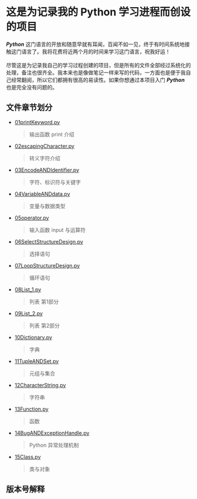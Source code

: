 # 这是为记录我的 Python 学习进程而创设的项目
***Python*** 这门语言的开放和随意早就有耳闻，百闻不如一见，终于有时间系统地接触这门语言了。我将花费将近两个月的时间来学习这门语言，祝我好运！<br><br>
尽管这是为记录我自己的学习过程创建的项目，但是所有的文件全部经过系统化的处理，备注也很齐全。我本来也是像做笔记一样来写的代码，一方面也是便于我自己经常翻阅，所以它们都拥有很高的易读性。如果你想通过本项目入门 ***Python*** 也是完全没有问题的。
## 文件章节划分
* [01printKeyword.py](https://github.com/MongooseOrion/MyPythonLearning/blob/master/01printKeyword.py)
  > 输出函数 print 介绍
* [02escapingCharacter.py](https://github.com/MongooseOrion/MyPythonLearning/blob/master/02escapingCharacter.py)
  > 转义字符介绍
* [03EncodeANDIdentifier.py](https://github.com/MongooseOrion/MyPythonLearning/blob/master/03EncodeANDIdentifier.py)
  > 字符、标识符与关键字
* [04VariableANDdata.py](https://github.com/MongooseOrion/MyPythonLearning/blob/master/04VariableANDdata.py)
  > 变量与数据类型
* [05operator.py](https://github.com/MongooseOrion/MyPythonLearning/blob/master/05operator.py)
  > 输入函数 input 与运算符
* [06SelectStructureDesign.py](https://github.com/MongooseOrion/MyPythonLearning/blob/master/06SelectStructureDesign.py)
  > 选择语句
* [07LoopStructureDesign.py](https://github.com/MongooseOrion/MyPythonLearning/blob/master/07LoopStructureDesign.py)
  > 循环语句
* [08List_1.py](https://github.com/MongooseOrion/MyPythonLearning/blob/master/08List_1.py)
  > 列表 第1部分
* [09List_2.py](https://github.com/MongooseOrion/MyPythonLearning/blob/master/09List_2.py)
  > 列表 第2部分
* [10Dictionary.py](https://github.com/MongooseOrion/MyPythonLearning/blob/master/10Dictionary.py)
  > 字典
* [11TupleANDSet.py](https://github.com/MongooseOrion/MyPythonLearning/blob/master/11TupleANDSet.py)
  > 元组与集合
* [12CharacterString.py](https://github.com/MongooseOrion/MyPythonLearning/blob/master/12CharacterString.py)
  > 字符串
* [13Function.py](https://github.com/MongooseOrion/MyPythonLearning/blob/master/13Function.py)
  > 函数
* [14BugANDExceptionHandle.py](https://github.com/MongooseOrion/MyPythonLearning/blob/master/14BugANDExceptionHandle.py)
  > Python 异常处理机制
* [15Class.py](https://github.com/MongooseOrion/MyPythonLearning/blob/master/15Class.py)
  > 类与对象
## 版本号解释
